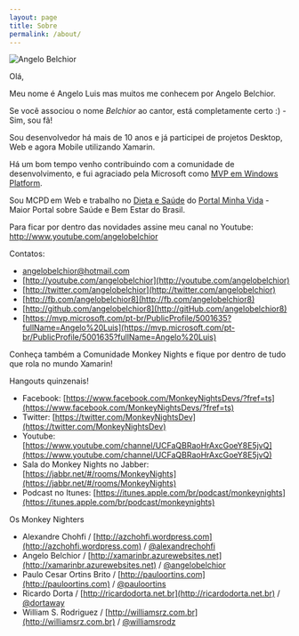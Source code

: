 ```yaml
---
layout: page
title: Sobre
permalink: /about/
---
```


![Angelo Belchior](http://res.cloudinary.com/https-xamarinbr-azurewebsites-net/image/upload/v1442326497/foto_lt3p44.png "Xamarin, .Net Developer, Microsoft Windows Platform Development MVP")

Olá,

Meu nome é Angelo Luis mas muitos me conhecem por Angelo Belchior.

Se você associou o nome _Belchior_ ao cantor, está completamente certo :) - Sim, sou fã!

Sou desenvolvedor há mais de 10 anos e já participei de projetos Desktop, Web e agora Mobile utilizando Xamarin.

Há um bom tempo venho contribuindo com a comunidade de desenvolvimento, e fui agraciado pela Microsoft como [MVP em Windows Platform](https://mvp.microsoft.com/pt-br/PublicProfile/5001635?fullName=Angelo%20Luis).

Sou MCPD em Web e trabalho no [Dieta e Saúde](http://www.dietaesaude.com.br) do [Portal Minha Vida](http://www.minhavida.com.br) - Maior Portal sobre Saúde e Bem Estar do Brasil. 

Para ficar por dentro das novidades assine meu canal no Youtube: http://www.youtube.com/angelobelchior 
 
Contatos:  

- [angelobelchior@hotmail.com](http://mailto:angelobelchior@hotmail.com)
- [http://youtube.com/angelobelchior](http://youtube.com/angelobelchior)
- [http://twitter.com/angelobelchior](http://twitter.com/angelobelchior)
- [http://fb.com/angelobelchior8](http://fb.com/angelobelchior8)
- [http://github.com/angelobelchior8](http://gitHub.com/angelobelchior8)
- [https://mvp.microsoft.com/pt-br/PublicProfile/5001635?fullName=Angelo%20Luis](https://mvp.microsoft.com/pt-br/PublicProfile/5001635?fullName=Angelo%20Luis)

Conheça também a Comunidade Monkey Nights e fique por dentro de tudo que rola no mundo Xamarin!

Hangouts quinzenais!

- Facebook: [https://www.facebook.com/MonkeyNightsDevs/?fref=ts](https://www.facebook.com/MonkeyNightsDevs/?fref=ts)
- Twitter: [https://twitter.com/MonkeyNightsDev](https://twitter.com/MonkeyNightsDev)
- Youtube: [https://www.youtube.com/channel/UCFaQBRaoHrAxcGoeY8E5jvQ](https://www.youtube.com/channel/UCFaQBRaoHrAxcGoeY8E5jvQ)
- Sala do Monkey Nights no Jabber: [https://jabbr.net/#/rooms/MonkeyNights](https://jabbr.net/#/rooms/MonkeyNights)
- Podcast no Itunes: [https://itunes.apple.com/br/podcast/monkeynights](https://itunes.apple.com/br/podcast/monkeynights)

Os Monkey Nighters

- Alexandre Chohfi / [http://azchohfi.wordpress.com](http://azchohfi.wordpress.com) / [@alexandrechohfi](http://www.twitter.com/alexandrechohfi)
- Angelo Belchior / [http://xamarinbr.azurewebsites.net](http://xamarinbr.azurewebsites.net) / [@angelobelchior](http://www.twitter.com/angelobelchior)
- Paulo Cesar Ortins Brito / [http://pauloortins.com](http://pauloortins.com) / [@pauloortins](http://www.twitter.com/pauloortins)
- Ricardo Dorta / [http://ricardodorta.net.br](http://ricardodorta.net.br) / [@dortaway](http://www.twitter.com/dortaway)
- William S. Rodriguez / [http://williamsrz.com.br](http://williamsrz.com.br) / [@williamsrodz](http://www.twitter.com/williamsrodz)